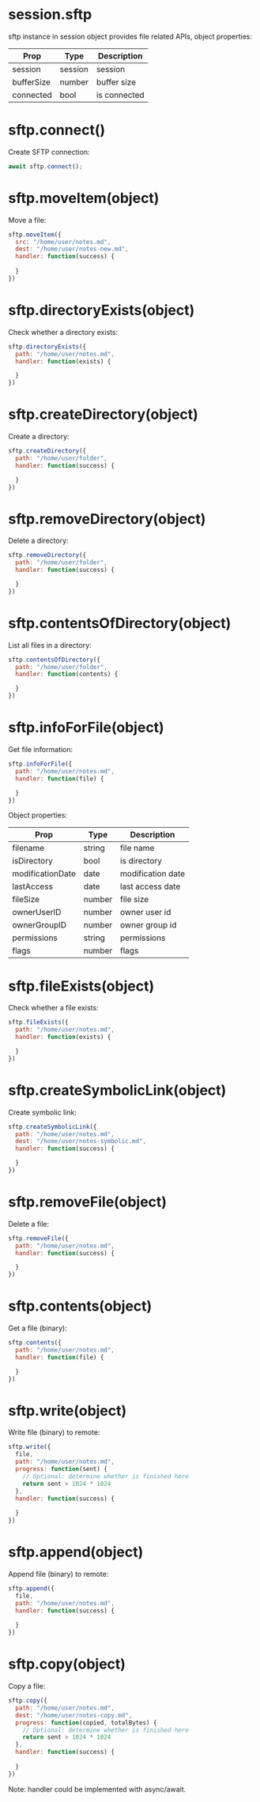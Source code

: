 # session.sftp

sftp instance in session object provides file related APIs, object properties:

Prop | Type | Description
---|---|---
session | session | session
bufferSize | number | buffer size
connected | bool | is connected

# sftp.connect()

Create SFTP connection:

```js
await sftp.connect();
```

# sftp.moveItem(object)

Move a file:

```js
sftp.moveItem({
  src: "/home/user/notes.md",
  dest: "/home/user/notes-new.md",
  handler: function(success) {
    
  }
})
```

# sftp.directoryExists(object)

Check whether a directory exists:

```js
sftp.directoryExists({
  path: "/home/user/notes.md",
  handler: function(exists) {

  }
})
```

# sftp.createDirectory(object)

Create a directory:

```js
sftp.createDirectory({
  path: "/home/user/folder",
  handler: function(success) {

  }
})
```

# sftp.removeDirectory(object)

Delete a directory:

```js
sftp.removeDirectory({
  path: "/home/user/folder",
  handler: function(success) {

  }
})
```

# sftp.contentsOfDirectory(object)

List all files in a directory:

```js
sftp.contentsOfDirectory({
  path: "/home/user/folder",
  handler: function(contents) {

  }
})
```

# sftp.infoForFile(object)

Get file information:

```js
sftp.infoForFile({
  path: "/home/user/notes.md",
  handler: function(file) {

  }
})
```

Object properties:

Prop | Type | Description
---|---|---
filename | string | file name
isDirectory | bool | is directory
modificationDate | date | modification date
lastAccess | date | last access date
fileSize | number | file size
ownerUserID | number | owner user id
ownerGroupID | number | owner group id
permissions | string | permissions
flags | number | flags

# sftp.fileExists(object)

Check whether a file exists:

```js
sftp.fileExists({
  path: "/home/user/notes.md",
  handler: function(exists) {

  }
})
```

# sftp.createSymbolicLink(object)

Create symbolic link:

```js
sftp.createSymbolicLink({
  path: "/home/user/notes.md",
  dest: "/home/user/notes-symbolic.md",
  handler: function(success) {

  }
})
```

# sftp.removeFile(object)

Delete a file:

```js
sftp.removeFile({
  path: "/home/user/notes.md",
  handler: function(success) {

  }
})
```

# sftp.contents(object)

Get a file (binary):

```js
sftp.contents({
  path: "/home/user/notes.md",
  handler: function(file) {

  }
})
```

# sftp.write(object)

Write file (binary) to remote:

```js
sftp.write({
  file,
  path: "/home/user/notes.md",
  progress: function(sent) {
    // Optional: determine whether is finished here
    return sent > 1024 * 1024
  },
  handler: function(success) {
    
  }
})
```

# sftp.append(object)

Append file (binary) to remote:

```js
sftp.append({
  file,
  path: "/home/user/notes.md",
  handler: function(success) {
    
  }
})
```

# sftp.copy(object)

Copy a file:

```js
sftp.copy({
  path: "/home/user/notes.md",
  dest: "/home/user/notes-copy.md",
  progress: function(copied, totalBytes) {
    // Optional: determine whether is finished here
    return sent > 1024 * 1024
  },
  handler: function(success) {
    
  }
})
```

Note: handler could be implemented with async/await.